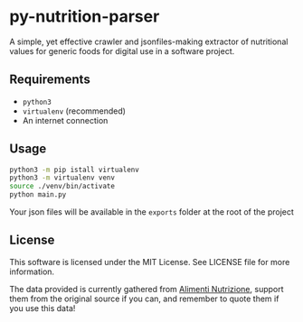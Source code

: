 # py-nutrition-parser

A simple, yet effective crawler and jsonfiles-making extractor of nutritional values for generic foods for digital use in a software project.

## Requirements

- `python3`
- `virtualenv` (recommended)
- An internet connection

## Usage

```bash
python3 -m pip istall virtualenv
python3 -m virtualenv venv
source ./venv/bin/activate
python main.py
```

Your json files will be available in the `exports` folder at the root of the project

## License

This software is licensed under the MIT License. See LICENSE file for more information.

The data provided is currently gathered from [Alimenti Nutrizione](https://alimentinutrizione.it/tabelle-nutrizionali/), support them from the original source if you can, and remember to quote them if you use this data!